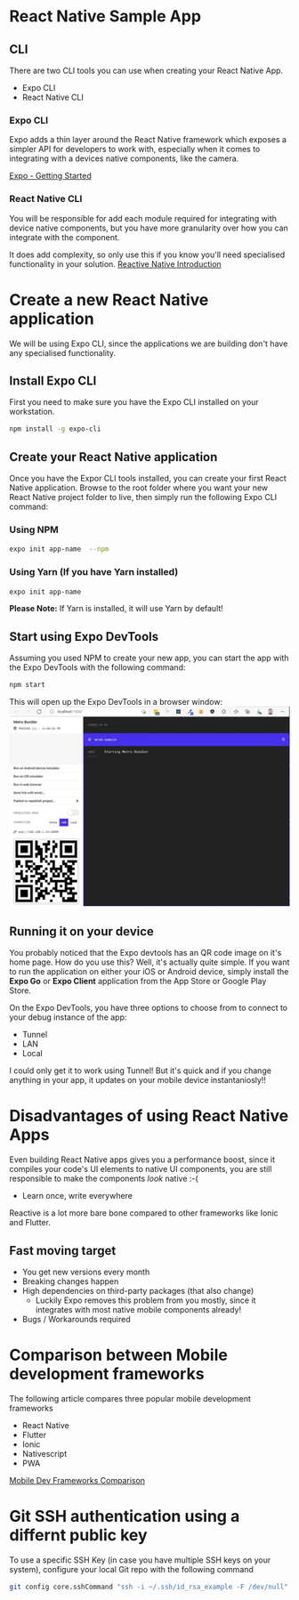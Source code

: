 # React Native Sample App
## CLI
There are two CLI tools you can use when creating your React Native App.
- Expo CLI
- React Native CLI

### Expo CLI
Expo adds a thin layer around the React Native framework which exposes a simpler API for developers to work with, especially when it comes to  integrating with a devices native components, like the camera.

[Expo - Getting Started](https://docs.expo.dev/get-started/installation/)


### React Native CLI
You will be responsible for add each module required for integrating with device native components, but you have more granularity over how you can integrate with the component.

It does add complexity, so only use this if you know you'll need specialised functionality in your solution.
[Reactive Native Introduction](https://reactnative.dev/docs/getting-started)

# Create a new React Native application
We will be using Expo CLI, since the applications we are building don't have any specialised functionality.

## Install Expo CLI
First you need to make sure you have the Expo CLI installed on your workstation.

```sh
npm install -g expo-cli
```


## Create your React Native application
Once you have the Expor CLI tools installed, you can create your first React Native application.  Browse to the root folder where you want your new React Native project folder to live, then simply run the following Expo CLI command:

### Using NPM
```sh
expo init app-name  --npm
```

### Using Yarn (If you have Yarn installed)
```sh
expo init app-name
```
**Please Note:** If Yarn is installed, it will use Yarn by default!


## Start using Expo DevTools
Assuming you used NPM to create your new app, you can start the app with the Expo DevTools with the following command:

```sh
npm start
```

This will open up the Expo DevTools in a browser window:
![Expo Dev Tools](./.readme/expo-dev-tools.jpg)

## Running it on your device
You probably noticed that the Expo devtools has an QR code image on it's home page.  How do you use this?  Well, it's actually quite simple.  If you want to run the application on either your iOS or Android device, simply install the **Expo Go** or **Expo Client** application from the App Store or Google Play Store.  

On the Expo DevTools, you have three options to choose from to connect to your debug instance of the app:
- Tunnel
- LAN
- Local

I could only get it to work using Tunnel!  But it's quick and if you change anything in your app, it updates on your mobile device instantaniosly!!


# Disadvantages of using React Native Apps
Even building React Native apps gives you a performance boost, since it compiles your code's UI elements to native UI components, you are still responsible to make the components _look_ native :-(

 - Learn once, write everywhere

Reactive is a lot more bare bone compared to other frameworks like Ionic and Flutter.

## Fast moving target
- You get new versions every month
- Breaking changes happen
- High dependencies on third-party packages (that also change)
  - Luckily Expo removes this problem from you mostly, since it integrates with most native mobile components already!
- Bugs / Workarounds required

# Comparison between Mobile development frameworks
The following article compares three popular mobile development frameworks
- React Native
- Flutter
- Ionic
- Nativescript
- PWA

[Mobile Dev Frameworks Comparison](https://academind.com/tutorials/react-native-vs-flutter-vs-ionic-vs-nativescript-vs-pwa)

# Git SSH authentication using a differnt public key

To use a specific SSH Key (in case you have multiple SSH keys on your system), configure your local Git repo with the following command

```sh
git config core.sshCommand "ssh -i ~/.ssh/id_rsa_example -F /dev/null"
```
